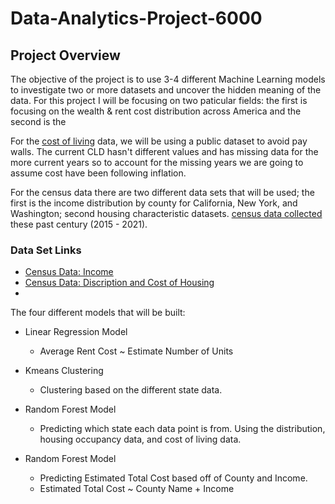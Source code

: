 # Data-Analytics-Project-6000


## Project Overview

The objective of the project is to use 3-4 different Machine Learning models to investigate two or more datasets and uncover the hidden meaning of the data. For this project I will be focusing on two paticular fields: the first is focusing on the wealth & rent cost distribution across America and the second is the 

For the [cost of living](https://www.atlantafed.org/economic-mobility-and-resilience/advancing-careers-for-low-income-families/cost-of-living-database) data, we will be using a public dataset to avoid pay walls. The current CLD hasn't different values and has missing data for the more current years so to account for the missing years we are going to assume cost have been following inflation. 

 For the census data there are two different data sets that will be used; the first is the income distribution by county for California, New York, and Washington; second housing characteristic datasets. [census data collected](https://data.census.gov/cedsci/) these past century (2015 - 2021).




    
    
### Data Set Links
- [Census Data: Income](https://data.census.gov/cedsci/table?q=Income&g=0100000US%240400000&tid=ACSST1Y2021.S1901)
- [Census Data: Discription and Cost of Housing](https://data.census.gov/cedsci/table?q=Rent&g=0100000US%240400000&tid=ACSDP1Y2021.DP04)
- [](https://www.atlantafed.org/economic-mobility-and-resilience/advancing-careers-for-low-income-families/cost-of-living-database)

The four different models that will be built: 
- Linear Regression Model
    - Average Rent Cost ~ Estimate Number of Units
- Kmeans Clustering
    - Clustering based on the different state data.
- Random Forest Model
    - Predicting which state each data point is from. Using the distribution, housing occupancy data, and cost of living data.

- Random Forest Model
    - Predicting Estimated Total Cost based off of
    County and Income.
    - Estimated Total Cost ~ County Name + Income

